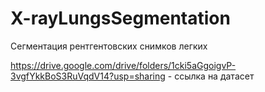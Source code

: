 # X-rayLungsSegmentation
Сегментация рентгентовских снимков легких



https://drive.google.com/drive/folders/1cki5aGgoigvP-3vgfYkkBoS3RuVqdV14?usp=sharing - ссылка на датасет
